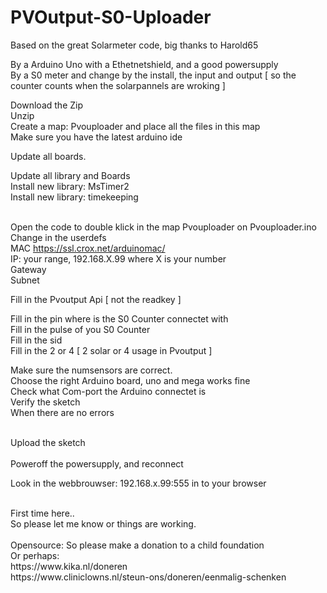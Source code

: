 # PVOutput-S0-Uploader
Based on the great Solarmeter code, big thanks to Harold65<br>

By a Arduino Uno with a Ethetnetshield, and a good powersupply <br>
By a S0 meter and change by the install, the input and output [ so the counter counts when the solarpannels are wroking ]<br>

Download the Zip <br>
Unzip <br>
Create a map: Pvouploader and place all the files in this map<br>
Make sure you have the latest arduino ide<br>

Update all boards.<br>

Update all library and Boards<br>
Install new library: MsTimer2<br>
Install new library: timekeeping<br><br>

Open the code to double klick in the map Pvouploader on Pvouploader.ino
<br>
Change in the userdefs<br>
MAC  https://ssl.crox.net/arduinomac/ <br>
IP: your range, 192.168.X.99 where X is your number<br>
Gateway<br>
Subnet<br>

Fill in the Pvoutput Api [ not the readkey ]

Fill in the pin where is the S0 Counter connectet with<br>
Fill in the pulse of you S0 Counter<br>
Fill in the sid<br>
Fill in the 2 or 4 [ 2 solar or 4 usage in Pvoutput ]<br>

Make sure the numsensors are correct.<br>
Choose the right Arduino board, uno and mega works fine <br>
Check what Com-port the Arduino connectet is<br>
Verify the sketch<br>
When there are no errors<br><br>

Upload the sketch<br><br>
Poweroff the powersupply, and reconnect <br>

Look in the webbrouwser: 192.168.x.99:555 in to your browser<br>

<br>
First time here..<br>
So please let me know or things are working.
<br>
<br>
Opensource:  So please make a donation to a child foundation
<br>
Or perhaps:
<br>
https://www.kika.nl/doneren
<br>
https://www.cliniclowns.nl/steun-ons/doneren/eenmalig-schenken
